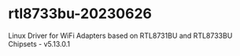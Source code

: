 # rtl8733bu-20230626
Linux Driver for WiFi Adapters based on RTL8731BU and RTL8733BU Chipsets - v5.13.0.1
